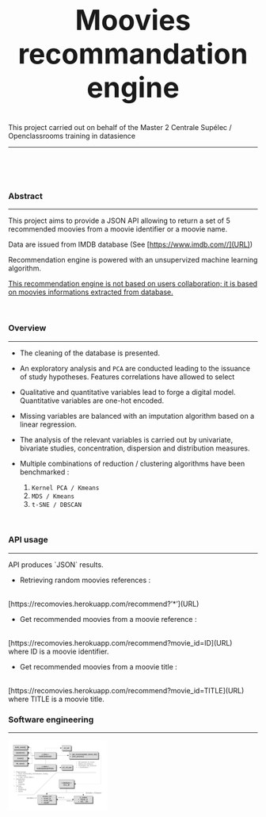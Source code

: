 # <center><h1>Moovies recommandation engine</h1></center>
This project carried out on behalf of the Master 2 Centrale Supélec / Openclassrooms training in datasience
<hr>

<br><br><br>
<h3>Abstract</h3>
<hr>

This project aims to provide a JSON API allowing to return a set of 5 
recommended moovies from a moovie identifier or a moovie name.

Data are issued from IMDB database  (See [https://www.imdb.com//](URL))

Recommendation engine is powered with an unsupervized machine learning algorithm.
<br>

<u>This recommendation engine is not based on users collaboration; it is based on moovies informations extracted from database.</u>

<br>

<h3>Overview</h3>
<hr>

* The cleaning of the database is presented.

* An exploratory analysis and `PCA` are conducted leading to the issuance of study hypotheses. Features correlations have allowed to select 

* Qualitative and quantitative variables lead to forge a digital model. Quantitative variables are one-hot encoded.

* Missing variables are balanced with an imputation algorithm based on a linear regression.

* The analysis of the relevant variables is carried out by univariate, bivariate studies,
concentration, dispersion and distribution measures.

* Multiple combinations of reduction / clustering algorithms have been benchmarked : 

    1. `Kernel PCA / Kmeans`
    2. `MDS / Kmeans`
    3. `t-SNE / DBSCAN`

<br>

<h3>API usage</h3>
<hr>
API produces `JSON` results.

* Retrieving random moovies references : 
<br>
[https://recomovies.herokuapp.com/recommend?’*’](URL)
<br>

* Get recommended moovies from a moovie reference : 
<br>
[https://recomovies.herokuapp.com/recommend?movie_id=ID](URL)
<br>where ID is a moovie identifier.

* Get recommended moovies from a moovie title : 
<br>
[https://recomovies.herokuapp.com/recommend?movie_id=TITLE](URL)
<br>where TITLE is a moovie title.

<br>
<h3>Software engineering</h3>
<hr>

<img src="./P3_SoftwareEngineering.png" alt="Drawing" style="width: 200px;"/>





